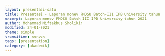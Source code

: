 ```yaml
---
layout: presentasi-satu
title: Presentasi - Laporan monev PMDSU Batch-III IPB University tahun 2021
excerpt: Laporan monev PMDSU Batch-III IPB University tahun 2021
author: Mohammad Miftakhus Sholikin
modified: 24-01-2021
theme: simple
transition: convex 
tags: [presentation]
category: [akademik]
---
```




<section 
	data-markdown
	data-transition="zoom"
	id = "sampul">
	<script>
		<h3><a href = "{{site.baseurl}}/laman/akademik/"><b>Laporan Monev PMDSU Batch-III IPB</b></a></h3>
		##### Promotor: Prof. Dr. Ir. Nahrowi, M.Sc.
		##### Mahasiswa: Mohammad Miftakhus Sholikin
	</script>
</section>


<section 
	data-markdown 
	data-transition="slide-in fade-out"
	id = "daftar_isi">
	<script>
	<h2><a href="#/sampul">Daftar Isi</a></h2>
		1. <a href="#/tahapan_rencana_studi">Tahapan dan rencana studi S3</a>
		2. <a href="#/publikasi">Publikasi</a>
		3. <a href="#/kendala_solusi">Kendala dan solusi</a>
		4. <a href="#/ucapan_terima_kasih">Ucapan terima kasih</a>
		
		[<small>Print pdf</small>]({{site.baseurl}}/akademik/presentasi-monev-pmdsu-2021/?print-pdf#/sampul)
	</script>
</section>


<section 
	data-markdown
	data-transition="slide-in fade-out"
	id = "tahapan_rencana_studi">
	<script>
		### Tahapan dan Rencana Studi S3
		|No. |Tahapan       |Pelaksanaan  |Status|
		|:---|:-------------|------------:|-----:|
		|1.|Sidang promosi|Mei 2021|<a style="color:#b32400;">belum</a>|
		|2.|Sidang tertutup|April 2021|<a style="color:#b32400;">belum</a>|
		|3.|Seminar S3|24 Oktober 2019|selesai|
		|4.|Kolokium S3|08 Agustus 2019|selesai|
		|5.|Ujian kualifikasi S3|2019|selesai|
		|6.|Perkuliahan S3|2019|selesai|
		|7.|Program S2|28 Juli 2019|selesai|
		||||

		<p style="text-align:center;">
		<small>Kembali ke <a href="#/daftar_isi">daftar isi</a> atau <a href="#/sampul">sampul</small></a></small>
		</p>
	</script>
</section>


<section 
	data-markdown
	data-transition="slide-in fade-out"
	id = "publikasi">
	<script>
		### Publikasi Utama (Syarat PMDSU)
		|No.              |Publikasi|Jenis|Status|
		|:----------------|:--------|:---:|-----:|
		|<small>1.</small>|<small>A meta-analysis antimicrobial peptide effects on intestinal bacteria, immune response and antioxidant activity of broilers</small>|<small>TASJ (Q2)</small>|<small>diterima</small>|
		|<small>2.</small>|<small>A meta-analysis of the effect of antimicrobial peptide purity on the growth performance, dry matter digestibility, and  intestinal morphology of broiler</small>|<small>AAVS (Q3)</small>|<small>revisi</small>|
		|<small>3.</small>|<small>Evaluation of linear models and linear mixed models to predict the effects of antimicrobial peptides on broiler performance</small>|<small>iop</small>|<small><a href="https://iopscience.iop.org/article/10.1088/1755-1315/478/1/012002">terbit</a></small>|
		|<small>4.</small>|<small>The effect of antimicrobial peptide on growth performance, digestibility, small intestine morphology, and serum metabolites of broiler: A meta-analysis</small>|<small>AB q1</small>|<small>submit</small>|
		||||

		<p style="text-align:center;">
		<small>Kembali ke <a href="#/daftar_isi">daftar isi</a> atau <a href="#/sampul">sampul</small></a></small>
		</p>
	</script>
</section>


<section 
	data-markdown
	data-transition="slide-in fade-out"
	id = "publikasi_lain1">
	<script>
		### Publikasi Lain (Bukan Syarat PMDSU)
		|No.              |Kolabolator dan Publikasi|Jenis|Status|
		|:----------------|:--------|:---:|-----:|
		|<small>5.</small>|<small>Artificial neural network model to predict crude protein and crude fiber from physical properties of feedstuffs</small>|<small>iop</small>|<small><a href="https://iopscience.iop.org/article/10.1088/1755-1315/372/1/012049/meta">terbit</a></small>|
		|<small>6.</small>|<small>Evaluate non-linear model logistic, gompertz, and weibull: Study case on calcium and phosphor requirements of laying hen</small>|<small>iop</small>|<small><a href="https://iopscience.iop.org/article/10.1088/1755-1315/478/1/012016">terbit</a></small>|
		|<small>7.</small>|<small>Optimization of the <i>Hermetia illucens</i> larvae extraction process with response surface modelling and its amino acid profile and antibacterial activity</small>|<small>iop</small>|<small><a href="https://iopscience.iop.org/article/10.1088/1757-899X/546/6/062030/meta">terbit</a></small>|
		|<small>8.</small>|<small><b>M. Dzaky Alifian (Pascasarjana IPB)</b>; Potential fatty acid composition of <i>Hermetia illucens</i> oil reared on different substrates</small>|<small>iop</small>|<small><a href="https://iopscience.iop.org/article/10.1088/1757-899X/546/6/062002/meta">terbit</a></small>|
		||||
		
		<p style="text-align:center;">
		<small>Kembali ke <a href="#/daftar_isi">daftar isi</a> atau <a href="#/sampul">sampul</small></a></small>
		</p>
	</script>
</section>


<section 
	data-markdown
	data-transition="slide-in fade-out"
	id = "publikasi_lain2">
	<script>
		### Publikasi Lain (Bukan Syarat PMDSU)
		|No.              |Kolabolator dan Publikasi|Jenis|Status|
		|:----------------|:--------|:---:|-----:|
		|<small>9.</small>|<small><b>Dr. Tri R. Prihambodo (Pascasarjana IPB)</b>; Effects of dietary flavonoids on performance, blood constituents, carcass composition and small intestinal morphology of broilers: A meta-analysis</small>|<small>AB (Q1)</small>|<small><a href="https://www.ajas.info/journal/view.php?number=24585">terbit</a></small>|
		|<small>10.</small>|<small><b>Dr. Sadarman (UIN Suska)</b>; Effect of dietary black cumin seed (Nigella sativa) on performance, immune status, and serum metabolites of small ruminants: A meta-analysis</small>|<small>SRR (Q2)</small>|<small>submit</small>|
		|<small>11.</small>|<small><b>Dr. Sadarman (UIN Suska)</b>; Effect of dietary propolis supplementation on broiler chickens performance, nutrient digestibility, and carcass characteristics: A meta-analysis</small>|<small>TASJ (Q2)</small>|<small>revisi</small>|
		|<small>12.</small>|<small><b>Dr. Sadarman (UIN Suska)</b>; Effect of dietary propolis supplementation on growth performance, intestinal morphology, antiviral immune response, and bacterial population of broiler chickens: a meta-analysis</small>|<small>BPS (Q2)</small>|<small>submit</small>|
		||||
		
		<p style="text-align:center;">
		<small>Kembali ke <a href="#/daftar_isi">daftar isi</a> atau <a href="#/sampul">sampul</small></a></small>
		</p>
	</script>
</section>


<section 
	data-markdown
	data-transition="slide-in fade-out"
	id = "publikasi_lain3">
	<script>
		### Publikasi Lain (Bukan Syarat PMDSU)
		|No.              |Kolabolator dan Publikasi|Jenis|Status|
		|:----------------|:--------|:---:|-----:|
		|<small>13.</small>|<small><b>Dr. Sadarman (UIN Suska)</b>; The effects of mixed vitamins, minerals, fatty acids, and amino acids supplementation into drinking water on broiler chickens’ performance and carcass traits</small>|<small>JWPR (Q4)</small>|<small>diterima</small>|
		|<small>14.</small>|<small><b>Dr. Cecep Hidayat (Balitnak, Bogor)</b>; The effects of dietary tannins on performance, lymphoid organ weight, and amino acid illeal digestibility of broiler chickens: A meta-analysis</small>|<small>VetWorld (Q2)</small>|<small>submit</small>|
		|<small>15.</small>|<small><b>Dr. Danung Nur Adli (Universitas Brawijaya)</b>; The effects of probiotics on the performance, egg quality, and blood parameters of laying hens: A meta-analysis</small>|<small>JAFS (Q2)</small>|<small>diterima</small>|
		||||
		
		<p style="text-align:center;">
		<small>Kembali ke <a href="#/daftar_isi">daftar isi</a> atau <a href="#/sampul">sampul</small></a></small>
		</p>
	</script>
</section>


<section
	data-markdown
	data-transition="slide-in fade-out"
	id = "kendala_solusi">
	<script>
		### Kendala dan Solusi
		<p style="text-align:justify;">Selama melaksanakan program PMDSU di IPB mahasiswa selalu mengalami kendala yang menyulitkan terkait administrasi dan perkuliahan. Akan tetapi berkat bimbingan dan dukungan dari promotor (_Prof. Dr. Ir. Nahrowi, M.Sc._), kendala tersebut dapat diselesaikan.</p>
		
		<p style="text-align:center;">
		<small>Kembali ke <a href="#/daftar_isi">daftar isi</a> atau <a href="#/sampul">sampul</small></a></small>
		</p>
	</script>
</section>


<section 
	data-markdown
	data-transition="slide-in fade-out"
	id = "ucapan_terima_kasih">
	<script>
		### Ucapan terima kasih kami sampaikan kepada pihak-pihak terkait,
		1. Penyelenggara PMDSU Batch-III IPB University
		2. Seluruh civitas akademika IPB University
		
		<p style="text-align:center;">
		<small>Kembali ke <a href="#/daftar_isi">daftar isi</a> atau <a href="#/sampul">sampul</small></a></small>
		</p>
	</script>
</section>


<section 
	data-markdown
	data-transition="zoom"
	id = "keterangan">
	<script>
		Presentasi ini dibuat menggunakan [Reveal.js Demo Website](https://lab.hakim.se/reveal-js/#/)
	
		<p style="text-align:center;">
		<small>Kembali ke <a href="#/daftar_isi">daftar isi</a> atau <a href="#/sampul">sampul</small></a></small>
		</p>
	</script>
</section>